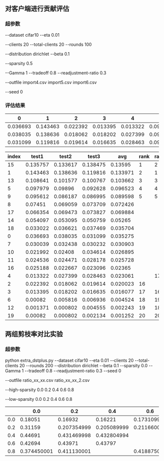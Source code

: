 ## 对客户端进行贡献评估

### 超参数

--dataset cifar10
--eta 0.01

--clients 20
--total-clients 20
--rounds 100

--distribution dirichlet
--beta 0.1

--sparsity 0.5

--Gamma 1
--tradeoff 0.8
--readjustment-ratio 0.3

--outfile import4.csv import5.csv import6.csv

--seed 0

### 评估结果

| 0        | 1        | 2        | 3        | 4        | 5        | 6        | 7        | 8        | 9        | 10       | 11       | 12       | 13       | 14       | 15       | 16       | 17       | 18       | 19       |
| -------- | -------- | -------- | -------- | -------- | -------- | -------- | -------- | -------- | -------- | -------- | -------- | -------- | -------- | -------- | -------- | -------- | -------- | -------- | -------- |
| 0.036693 | 0.143463 | 0.022392 | 0.013395 | 0.013322 | 0.097979 | 0.00082  | 0.030039 | 0.07451  | 0.095612 | 0.021992 | 0.024536 | 0.001371 | 0.108641 | 0.054097 | 0.135757 | 0.025188 | 0.066354 | 0.033022 | 0.00082  |
| 0.038035 | 0.138636 | 0.018062 | 0.018202 | 0.027399 | 0.09896  | 0.005816 | 0.032438 | 0.069059 | 0.086187 | 0.02408  | 0.024471 | 0.000802 | 0.101577 | 0.053095 | 0.133617 | 0.022667 | 0.069473 | 0.036621 | 0.000802 |
| 0.031099 | 0.119816 | 0.019614 | 0.016635 | 0.028463 | 0.092628 | 0.006936 | 0.030232 | 0.073709 | 0.086995 | 0.034614 | 0.028178 | 0.004555 | 0.100767 | 0.050759 | 0.138475 | 0.023096 | 0.073827 | 0.037469 | 0.002134 |

| index | test1    | test2    | test3    | avg      | rank | rank1 | rank2 | rank3 |
| ----- | -------- | -------- | -------- | -------- | ---- | ----- | ----- | ----- |
| 15    | 0.135757 | 0.133617 | 0.138475 | 0.13595  | 1    | 2     | 2     | 1     |
| 1     | 0.143463 | 0.138636 | 0.119816 | 0.133971 | 2    | 1     | 1     | 2     |
| 13    | 0.108641 | 0.101577 | 0.100767 | 0.103662 | 3    | 3     | 3     | 3     |
| 5     | 0.097979 | 0.09896  | 0.092628 | 0.096523 | 4    | 4     | 4     | 4     |
| 9     | 0.095612 | 0.086187 | 0.086995 | 0.089598 | 5    | 5     | 5     | 5     |
| 8     | 0.07451  | 0.069059 | 0.073709 | 0.072426 |      |       |       |       |
| 17    | 0.066354 | 0.069473 | 0.073827 | 0.069884 |      |       |       |       |
| 14    | 0.054097 | 0.053095 | 0.050759 | 0.05265  |      |       |       |       |
| 18    | 0.033022 | 0.036621 | 0.037469 | 0.035704 |      |       |       |       |
| 0     | 0.036693 | 0.038035 | 0.031099 | 0.035275 |      |       |       |       |
| 7     | 0.030039 | 0.032438 | 0.030232 | 0.030903 |      |       |       |       |
| 10    | 0.021992 | 0.02408  | 0.034614 | 0.026895 |      |       |       |       |
| 11    | 0.024536 | 0.024471 | 0.028178 | 0.025728 |      |       |       |       |
| 16    | 0.025188 | 0.022667 | 0.023096 | 0.02365  |      |       |       |       |
| 4     | 0.013322 | 0.027399 | 0.028463 | 0.023061 |      | 17    |       |       |
| 2     | 0.022392 | 0.018062 | 0.019614 | 0.020023 | 16   |       | 17    | 16    |
| 3     | 0.013395 | 0.018202 | 0.016635 | 0.016077 | 17   | 16    | 16    | 17    |
| 6     | 0.00082  | 0.005816 | 0.006936 | 0.004524 | 18   | 19    | 18    | 18    |
| 12    | 0.001371 | 0.000802 | 0.004555 | 0.002243 | 19   | 18    | 19    | 19    |
| 19    | 0.00082  | 0.000802 | 0.002134 | 0.001252 | 20   | 20    | 20    | 20    |



## 两组剪枝率对比实验

### 超参数

python extra_dstplus.py --dataset cifar10 --eta 0.01 --clients 20 --total-clients 20 --rounds 200 --distribution dirichlet --beta 0.1 --sparsity 0.0 --Gamma 1 --tradeoff 0.8 --readjustment-ratio 0.3 --seed 0

--outfile ratio_xx_xx.csv ratio_xx_xx_2.csv

--high-sparsity 0.0 0.2 0.4 0.6 0.8

--low-sparsity 0.0 0.2 0.4 0.6 0.8

|      | 0.0         | 0.2         | 0.4         | 0.6         | 0.8         |
| ---- | ----------- | ----------- | ----------- | ----------- | ----------- |
| 0.0  | 0.18051     | 0.16932     | 0.16221     | 0.173109999 | 0.174859999 |
| 0.2  | 0.31159     | 0.207354999 | 0.205089999 | 0.211660001 | 0.189490001 |
| 0.4  | 0.44691     | 0.431469998 | 0.432804994 |             | 0.4242      |
| 0.6  | 0.42694     | 0.43971     | 0.43797     |             | 0.424870002 |
| 0.8  | 0.374450001 | 0.411130001 |             | 0.418875001 | 0.42956     |